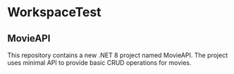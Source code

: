 # WorkspaceTest

## MovieAPI

This repository contains a new .NET 8 project named MovieAPI. The project uses minimal API to provide basic CRUD operations for movies.
